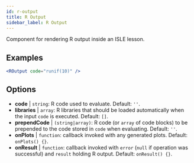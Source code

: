 ```yaml
---
id: r-output
title: R Output
sidebar_label: R Output
---
```


Component for rendering R output inside an ISLE lesson.

## Examples

```jsx live
<ROutput code="runif(10)" />
```

## Options

* __code__ | `string`: R code used to evaluate. Default: `''`.
* __libraries__ | `array`: R libraries that should be loaded automatically when the input `code` is executed. Default: `[]`.
* __prependCode__ | `(string|array)`: R code (or `array` of code blocks) to be prepended to the code stored in `code` when evaluating. Default: `''`.
* __onPlots__ | `function`: callback invoked with any generated plots. Default: `onPlots() {}`.
* __onResult__ | `function`: callback invoked with `error` (`null` if operation was successful) and `result` holding R output. Default: `onResult() {}`.
